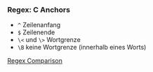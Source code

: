 ### Regex: C Anchors

- `^` Zeilenanfang
- `$` Zeilenende
- `\<` und `\>` Wortgrenze
- `\B` keine Wortgrenze (innerhalb eines Worts)

<p class="ta-right"><a href="#/regex-comparison">Regex Comparison</a></p>

